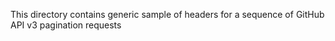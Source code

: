 This directory contains generic sample of headers for a sequence of GitHub API v3 pagination requests